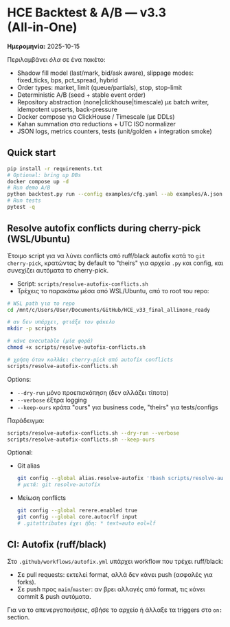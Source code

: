 # HCE Backtest & A/B — v3.3 (All‑in‑One)

**Ημερομηνία:** 2025-10-15

Περιλαμβάνει *όλα* σε ένα πακέτο:
- Shadow fill model (last/mark, bid/ask aware), slippage modes: fixed_ticks, bps, pct_spread, hybrid
- Order types: market, limit (queue/partials), stop, stop-limit
- Deterministic A/B (seed + stable event order)
- Repository abstraction (none|clickhouse|timescale) με batch writer, idempotent upserts, back-pressure
- Docker compose για ClickHouse / Timescale (με DDLs)
- Kahan summation στα reductions + UTC ISO normalizer
- JSON logs, metrics counters, tests (unit/golden + integration smoke)

## Quick start
```bash
pip install -r requirements.txt
# Optional: bring up DBs
docker compose up -d
# Run demo A/B
python backtest.py run --config examples/cfg.yaml --ab examples/A.json examples/B.json
# Run tests
pytest -q
```

## Resolve autofix conflicts during cherry-pick (WSL/Ubuntu)

Έτοιμο script για να λύνει conflicts από ruff/black autofix κατά το `git cherry-pick`, κρατώντας by default το "theirs" για αρχεία `.py` και config, και συνεχίζει αυτόματα το cherry-pick.

- Script: `scripts/resolve-autofix-conflicts.sh`
- Τρέχεις το παρακάτω μέσα από WSL/Ubuntu, από το root του repo:

```bash
# WSL path για το repo
cd /mnt/c/Users/User/Documents/GitHub/HCE_v33_final_allinone_ready

# αν δεν υπάρχει, φτιάξε τον φάκελο
mkdir -p scripts

# κάνε executable (μία φορά)
chmod +x scripts/resolve-autofix-conflicts.sh

# χρήση όταν κολλάει cherry-pick από autofix conflicts
scripts/resolve-autofix-conflicts.sh
```

Options:
- `--dry-run`    μόνο προεπισκόπηση (δεν αλλάζει τίποτα)
- `--verbose`    έξτρα logging
- `--keep-ours`  κράτα "ours" για business code, "theirs" για tests/configs

Παράδειγμα:
```bash
scripts/resolve-autofix-conflicts.sh --dry-run --verbose
scripts/resolve-autofix-conflicts.sh --keep-ours
```

Optional:
- Git alias
  ```bash
  git config --global alias.resolve-autofix '!bash scripts/resolve-autofix-conflicts.sh'
  # μετά: git resolve-autofix
  ```
- Μείωση conflicts
  ```bash
  git config --global rerere.enabled true
  git config --global core.autocrlf input
  # .gitattributes έχει ήδη: * text=auto eol=lf
  ```

## CI: Autofix (ruff/black)

Στο `.github/workflows/autofix.yml` υπάρχει workflow που τρέχει ruff/black:
- Σε pull requests: εκτελεί format, αλλά δεν κάνει push (ασφαλές για forks).
- Σε push προς `main`/`master`: αν βρει αλλαγές από format, τις κάνει commit & push αυτόματα.

Για να το απενεργοποιήσεις, σβήσε το αρχείο ή άλλαξε τα triggers στο `on:` section.
